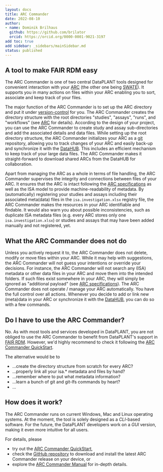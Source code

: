 ```yaml
---
layout: docs
title: ARC Commander
date: 2022-08-10
author:
- name: Dominik Brilhaus
  github: https://github.com/brilator
  orcid: https://orcid.org/0000-0001-9021-3197
add toc: true
add sidebar: _sidebars/mainSidebar.md
status: published
---
```


## A tool to make FAIR RDM easy

The ARC Commander is one of two central DataPLANT tools designed for convenient interaction with your [ARC][kb-AnnotatedResearchContext] (the other one being [SWATE][kb-Swate]).
It supports you in many actions on files within your ARC enabling you to sort, associate and keep track of your files.

The major function of the ARC Commander is to set up the ARC directory and put it under [version-control][kb-VersionControlGit] for you. The ARC Commander creates the directory structure with the root directories "studies", "assays", "runs", and "workflows" (see [ARC][kb-AnnotatedResearchContext] for details).  According to the design of your project, you can use the ARC Commander to create study and assay sub-directories and add the associated details and data files. While setting up the root directory structure, the ARC Commander initializes your ARC as a [git][kb-VersionControlGit] repository, allowing you to track changes of your ARC and easily back-up and synchronize it with the [DataHUB][kb-DataHub]. This includes an efficient mechanism to keep track of your large data files. <!-- with the git lfs extension --> The ARC Commander makes it straight-forward to download shared ARCs from the DataHUB for collaboration.

Apart from managing the ARC as a whole in terms of file handling, the ARC Commander supervises the integrity and connections between files of your ARC. It ensures that the ARC is intact following the [ARC specifications][gh-ArcSpecs] <!-- is this really true? --> as well as the ISA model to provide machine-readability of metadata. By (automatically) registering your studies and assays including their associated meta(data) files in the `isa.investigation.xlsx` registry file, the ARC Commander makes the resources in your ARC identifiable and findable. It would also warn you about possible inconsistencies, such as duplicate ISA metadata files (e.g. every ARC stores only one `isa.investigation.xlsx`) or studies and assays that may have been added manually and not registered, yet.

## What the ARC Commander does not do

Unless you actively request it to, the ARC Commander does not delete, modify or move files within your ARC. While it may help with suggestions, the ARC Commander will not guess your intentions or override your decisions. For instance, the ARC Commander will not search any (ISA) metadata or other data files in your ARC and move them into the intended folders. If such files exist somewhere in your ARC, they will simply be ignored as "additional payload" (see [ARC specifications][gh-ArcSpecs]). The ARC Commander does not operate / manage your ARC automatically. You have the full control over all actions. Whenever you decide to add or link new (meta)data in your ARC or synchronize it with the [DataHUB][kb-DataHub], you can do so with a few commands.

## Do I have to use the ARC Commander?

No. As with most tools and services developed in DataPLANT, you are not obliged to use the ARC Commander to benefit from DataPLANT's support in [FAIR RDM][kb-ResearchDataManagement].
However, we'd highly recommend to check it following the [ARC Commander QuickStart][kb-arcCommander_QuickStart].

<!-- Or do you prefer to... -->
The alternative would be to

- ...create the directory structure from scratch for every ARC?  
- ...properly link all your isa.* metadata and files by hand?
- ...remember where to put what metadata information?
- ...learn a bunch of git and git-lfs commands by heart?
- ...

## How does it work?

The ARC Commander runs on current Windows, Mac and Linux operating systems. At the moment, the tool is solely designed as a <dfn title="Command-line interface">CLI</dfn>-based software. For the future, the DataPLANT developers work on a <dfn title="Graphical user interface">GUI</dfn> version, making it even more intuitive for all users.

For details, please

 - try out the [ARC Commander QuickStart][kb-arcCommander_QuickStart],
 - check the [GitHub repository][gh-ARC Commander] to download and install the latest ARC Commander release on your device, or
 - explore the [ARC Commander Manual][kb-ARC Commander-Manual] for in-depth details.

<!-- Links to DataPLANT knowledge base (kb-) -->

<!-- kb-Fundamentals -->

[kb-DataManagementPlan]: ../fundamentals/DataManagementPlan.html "Data Management Plan"
[kb-DataPublications]: ../fundamentals/DataPublications.html "Data Publication"
[kb-DataSharing]: ../fundamentals/DataSharing.html "Data Sharing"
[kb-FairDataPrinciples]: ../fundamentals/FairDataPrinciples.html "FAIR Data principles"
[kb-Metadata]: ../fundamentals/Metadata.html "Metadata"
[kb-PersistentIdentifiers]: ../fundamentals/PersistentIdentifiers.html "Persistent Identifiers"
[kb-PublicDataRepositories]: ../fundamentals/PublicDataRepositories.html "Repositories"
[kb-ResearchDataManagement]: ../fundamentals/ResearchDataManagement.html "Research Data Management"
[kb-VersionControlGit]: ../fundamentals/VersionControlGit.html "Version Control and Git"

<!-- kb-Implementation -->
[kb-AnnotatedResearchContext]: ../implementation/AnnotatedResearchContext.html "Annotated Research Context"
[kb-ARC Commander-Manual]: ../ArcCommanderManual/index.html "ARC Commander Manual"
[kb-arcCommander_QuickStart]: ../guides/arcCommander_QuickStart.html "ARC Commander QuickStart"
[kb-DataHub]: ../implementation/DataHub.html "DataPLANT DataHUB"
[kb-Swate]: ../implementation/Swate.html "Swate"

<!-- kb-Tutorials -->

<!-- Links to DataPLANT Homepage (hp-) -->

[hp-Registration]: <https://register.nfdi4plants.org/> "DataPLANT Registration"
[hp-DataHUB]: <https://git.nfdi4plants.org> "DataPLANT DataHUB"
[hp-HelpDesk]: <https://helpdesk.nfdi4plants.org> "DataPLANT Help Desk"

<!-- Links to DataPLANT GitHub (gh-) -->

[gh-DataPlant]: <https://github.com/nfdi4plants/> "GitHub DataPLANT"
[gh-ArcSpecs]: <https://github.com/nfdi4plants/ARC-specification/> "ARC specifications"
[gh-ARC Commander]: <https://github.com/nfdi4plants/arcCommander> "ARC Commander"

<!-- Links to external (ext-) sources -->
